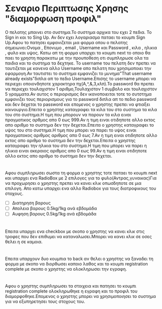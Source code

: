 # Σεναριο Περιπτωσης Χρησης "διαμορφωση προφιλ"
Ο πελατης μπαινει στο συστημα.Το συστημα αρχικα του εχει 2 πεδια. Το Sign in και το Sing Up. Αν δεν εχει λογαριασμο παταει το κουμπι Sign Up.Αφου το πατησει εμφανιζεται μια φορμα οπου ο πελατης σημειωνει:Ονομα , Επονυμο , email , Username και Password , κιλα , ηλικια , φυλο και υψος. Κατω απ τη φορμα υπαρχει το κουμπι next το οποιο θα παει το χρηστη παρακατω με την προυποθεση οτι συμπληρωσε ολα τα παιδια και το συστημα τα δεχτηκε. To username του πελατη δεν πρεπει να ταυτιζεται με κανενα αλλο Username απο πελατη που χρησιμοποιει την εφαρμογη.Αν ταυτιστει το συστημα εμφανιζει το μυνημα"That username already exists"διπλα απ το πεδιο Username.Eπισης τo username μπορει να περιεχει οποιονδηποτε χαρακτηρα πχ(Α,^,&,3,κλπ).Το password θα πρεπει να περιεχει τουλαχιστον 1 αριθμο,Τουλαχιστον 1 συμβολο και τουλαχιστον 5 γραμματα.Αν αυτος ο περιορισμος δεν ικανοποιειται τοτε  το συτστημα εμφανιζει τους περιορισμους για το password διπλα απ το πεδιο password και δεν δεχεται το password και επομενος ο χρηστης πρεπει να φτιαξει καινουργιο.Επειτα ο χρηστης καταγραφει τα κιλα του στο συστημα τα κιλα του στο συστημα.Η τιμη που μπορουν να παρουν τα κιλα ειναι πραγματικος αρθμος απο 0 εως 999.Αν η τιμη ειναι οτιδηποτε αλλο εκτος απο αριθμο το συστημα δεν την δεχεται.Επειτα ο χρηστης καταγραφει το υψος του στο συστημα.Η τιμη που μπορει να παρει το υψος ειναι πραγματοκος αριθμος αριθμος απο 0 εως 7.Αν η τιμη ειναι οτιδηποτε αλλο εκτος απο αριθμο το συστημα δεν την δεχεται.Επειτα ο χρηστης καταγραφει την ηλικια του στο συστημα.Η τιμη που μπορει να παρει η ηλικια ειναι ακεραιος αριθμος απο 0 εως 99.Αν η τιμη ειναι οτιδηποτε αλλο εκτος απο αριθμο το συστημα δεν την δεχεται.
#
Αφου συμπληρωσει σωστα τη φορμα ο χρηστης τοτε παταει το κουμπι next και υπαρχει ενα RadioBox με 2 επιλογες για το φυλο(Αντρας,γυναικας)Για να προχωρησει ο χρηστης πρεπει να κανει κλικ οπωσδηποτε σε μια επιλογη.
Απο κατω υπαρχει ενα αλλο Radiobox για τους διατροφικους του στοχους.
* [ ] Διατηρηση βαρους
* [ ] Απολεια βαρους 0.5kg/1kg ανά εβδομάδα
* [ ] Αυφηση βαρους 0.5kg/1kg ανά εβδομάδα
#
Επειτα υπαρχει ενα checkbox με σκοπο ο χρηστης να κανει κλικ στις τροφες που δεν επιθυμει να καταναλωσει.Μπορει να κανει κλικ σε οσες θελει η σε καμοια.
#
Επειτα υπαρχουν δυο κουμπια το back αν θελει ο χρηστης να ξαναδει τη φορμα με σκοπο να διορθωσει καποιο λαθος και το κουμπι registration complete με σκοπο ο χρηστης να ολοκληρωσει την εγραφη.
#
Αφου  ο χρηστης συμπληρωσει τα στοιχεια και πατησει το κουμπι registration complete ολοκληρωθηκε η εγραφη και το προφιλ του διαμορφοθηκε.Επομενος ο χρηστης μπορει να χρησιμοποιησει το συστημα για να εξυπηρετησει τους στοχους του.

